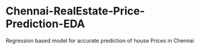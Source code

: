 # Chennai-RealEstate-Price-Prediction-EDA
Regression based model for accurate prediction of house Prices in Chennai

